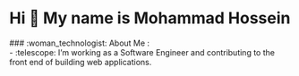 <div id="header" >
  <h1>  Hi 👋 My name is Mohammad Hossein </h1>
</div>
### :woman_technologist: About Me :
<div>
  - :telescope:  I’m working as a Software Engineer and contributing to the front end of building web applications.
  
</div>

<!--
**mohammad-pro/mohammad-pro** is a ✨ _special_ ✨ repository because its `README.md` (this file) appears on your GitHub profile.

Here are some ideas to get you started:

- 🔭 I’m currently working on ...
- 🌱 I’m currently learning ...
- 👯 I’m looking to collaborate on ...
- 🤔 I’m looking for help with ...
- 💬 Ask me about ...
- 📫 How to reach me: ...
- 😄 Pronouns: ...
- ⚡ Fun fact: ...
-->
